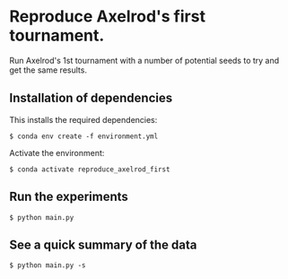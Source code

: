 # Reproduce Axelrod's first tournament.

Run Axelrod's 1st tournament with a number of potential seeds to try and get the
same results.

## Installation of dependencies

This installs the required dependencies:

    $ conda env create -f environment.yml

Activate the environment:

    $ conda activate reproduce_axelrod_first

## Run the experiments

    $ python main.py

## See a quick summary of the data

    $ python main.py -s

